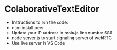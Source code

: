 # ColaborativeTextEditor
- Instructions to run the code:
- npm install peer
- Update your IP address in main.js line number 586
- node server.js to start signaling server of webRTC
- Use live server in VS Code
